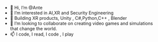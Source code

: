 - 👋 Hi, I’m @Ante
- 👀 I’m interested in AI,XR and Security Engineering
- 🌱 Building XR products, Unity , C#,Python,C++ , Blender
- 💞️ I’m looking to collaborate on creating video games and simulations that change the world.
- 📫 I code, I read, I code , I play

<!---
Ante-237/Ante-237 is a ✨ special ✨ repository because its `README.md` (this file) appears on your GitHub profile.
You can click the Preview link to take a look at your changes.
--->
